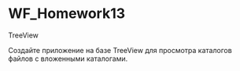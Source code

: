 # WF_Homework13
TreeView

Создайте приложение на базе TreeView для просмотра каталогов
файлов с вложенными каталогами. 
